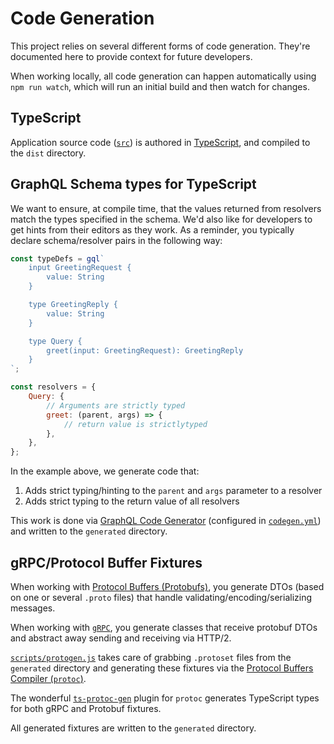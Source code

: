 # Code Generation

This project relies on several different forms of code generation. They're documented here to provide context for future developers.

When working locally, all code generation can happen automatically using `npm run watch`, which will run an initial build and then watch for changes.

## TypeScript

Application source code ([`src`](../src)) is authored in [TypeScript](https://www.typescriptlang.org/), and compiled to the `dist` directory.

## GraphQL Schema types for TypeScript

We want to ensure, at compile time, that the values returned from resolvers match the types specified in the schema. We'd also like for developers to get hints from their editors as they work. As a reminder, you typically declare schema/resolver pairs in the following way:

```js
const typeDefs = gql`
    input GreetingRequest {
        value: String
    }

    type GreetingReply {
        value: String
    }

    type Query {
        greet(input: GreetingRequest): GreetingReply
    }
`;

const resolvers = {
    Query: {
        // Arguments are strictly typed
        greet: (parent, args) => {
            // return value is strictlytyped
        },
    },
};
```

In the example above, we generate code that:

1. Adds strict typing/hinting to the `parent` and `args` parameter to a resolver
2. Adds strict typing to the return value of all resolvers

This work is done via [GraphQL Code Generator](https://graphql-code-generator.com/) (configured in [`codegen.yml`](../codegen.yml)) and written to the `generated` directory.

## gRPC/Protocol Buffer Fixtures

When working with [Protocol Buffers (Protobufs)](https://developers.google.com/protocol-buffers), you generate DTOs (based on one or several `.proto` files) that handle validating/encoding/serializing messages.

When working with [`gRPC`](https://grpc.io/), you generate classes that receive protobuf DTOs and abstract away sending and receiving via HTTP/2.

[`scripts/protogen.js`](../scripts/protogen.js) takes care of grabbing `.protoset` files from the `generated` directory and generating these fixtures via the [Protocol Buffers Compiler (`protoc`)](https://github.com/protocolbuffers/protobuf).

The wonderful [`ts-protoc-gen`](https://github.com/improbable-eng/ts-protoc-gen) plugin for `protoc` generates TypeScript types for both gRPC and Protobuf fixtures.

All generated fixtures are written to the `generated` directory.
